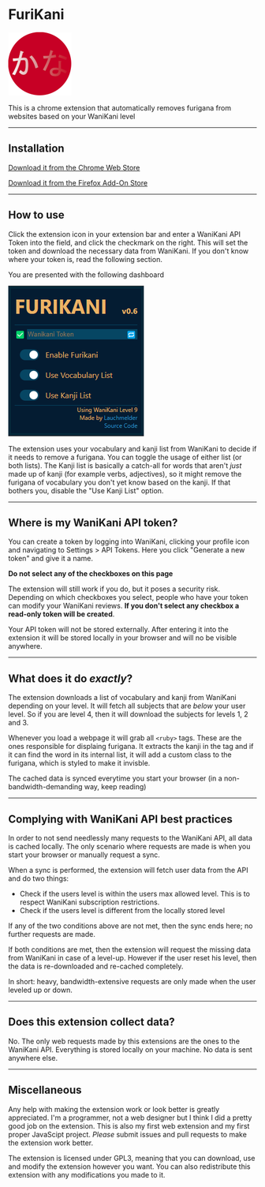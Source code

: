 # FuriKani
![Icon](res/icon128.png)

This is a chrome extension that automatically removes furigana from websites based on your WaniKani level

---

## Installation
[Download it from the Chrome Web Store](https://chrome.google.com/webstore/detail/furikani/lbjenjfljjnlkbdfbgmgcnkfnddaeccl)

[Download it from the Firefox Add-On Store](https://addons.mozilla.org/de/firefox/addon/furikani/)

---

## How to use
Click the extension icon in your extension bar and enter a WaniKani API Token into the field, and click the checkmark on the right. This will set the token and download the necessary data from WaniKani. If you don't know where your token is, read the following section.

You are presented with the following dashboard

![Dashboard](res/dashboard_small.png)

The extension uses your vocabulary and kanji list from WaniKani to decide if it needs to remove a furigana. You can toggle the usage of either list (or both lists). The Kanji list is basically a catch-all for words that aren't *just* made up of kanji (for example verbs, adjectives), so it might remove the furigana of vocabulary you don't yet know based on the kanji. If that bothers you, disable the "Use Kanji List" option.

---

## Where is my WaniKani API token?
You can create a token by logging into WaniKani, clicking your profile icon and navigating to Settings > API Tokens.
Here you click "Generate a new token" and give it a name.

**Do not select any of the checkboxes on this page**

The extension will still work if you do, but it poses a security risk. Depending on which checkboxes you select, people who have your token can modify your WaniKani reviews. **If you don't select any checkbox a read-only token will be created**.

Your API token will not be stored externally. After entering it into the extension it will be stored locally in your browser and will no be visible anywhere.

---

## What does it do *exactly*?
The extension downloads a list of vocabulary and kanji from WaniKani depending on your level. It will fetch all subjects that are *below* your user level. So if you are level 4, then it will download the subjects for levels 1, 2 and 3.

Whenever you load a webpage it will grab all `<ruby>` tags. These are the ones responsible for displaing furigana. It extracts the kanji in the tag and if it can find the word in its internal list, it will add a custom class to the furigana, which is styled to make it invisble.

The cached data is synced everytime you start your browser (in a non-bandwidth-demanding way, keep reading)

---

## Complying with WaniKani API best practices
In order to not send needlessly many requests to the WaniKani API, all data is cached locally. The only scenario where requests are made is when you start your browser or manually request a sync.

When a sync is performed, the extension will fetch user data from the API and do two things:
 * Check if the users level is within the users max allowed level. This is to respect WaniKani subscription restrictions.
 * Check if the users level is different from the locally stored level

If any of the two conditions above are not met, then the sync ends here; no further requests are made.

If both conditions are met, then the extension will request the missing data from WaniKani in case of a level-up. However if the user reset his level, then the data is re-downloaded and re-cached completely.

In short: heavy, bandwidth-extensive requests are only made when the user leveled up or down.

---

## Does this extension collect data?
No. The only web requests made by this extensions are the ones to the WaniKani API. Everything is stored locally on your machine. No data is sent anywhere else.

---

## Miscellaneous
Any help with making the extension work or look better is greatly appreciated. I'm a programmer, not a web designer but I think I did a pretty good job on the extension.
This is also my first web extension and my first proper JavaScipt project. *Please* submit issues and pull requests to make the extension work better.

The extension is licensed under GPL3, meaning that you can download, use and modify the extension however you want. You can also redistribute this extension with any modifications you made to it.
